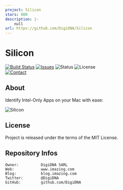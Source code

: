 ```yaml
---
project: Silicon
stars: 800
description: |-
    null
url: https://github.com/DigiDNA/Silicon
---
```


Silicon
=======

[![Build Status](https://img.shields.io/github/workflow/status/DigiDNA/Silicon/ci-mac?label=macOS&logo=apple)](https://github.com/DigiDNA/Silicon/actions/workflows/ci-mac.yaml)
[![Issues](http://img.shields.io/github/issues/DigiDNA/Silicon.svg?logo=github)](https://github.com/DigiDNA/Silicon/issues)
![Status](https://img.shields.io/badge/status-active-brightgreen.svg?logo=git)
![License](https://img.shields.io/badge/license-mit-brightgreen.svg?logo=open-source-initiative)  
[![Contact](https://img.shields.io/badge/follow-@digidna-blue.svg?logo=twitter&style=social)](https://twitter.com/digidna)

About
-----

Identify Intel-Only Apps on your Mac with ease:

![Silicon](Assets/Screen.png "Silicon")

License
-------

Project is released under the terms of the MIT License.

Repository Infos
----------------

    Owner:          DigiDNA SARL
    Web:            www.imazing.com
    Blog:           blog.imazing.com
    Twitter:        @DigiDNA
    GitHub:         github.com/DigiDNA

